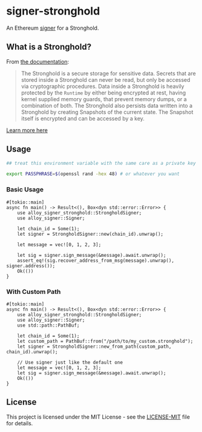 # signer-stronghold

An Ethereum [signer](https://docs.rs/alloy-signer/latest/alloy_signer/trait.Signer.html) for a Stronghold.

## What is a Stronghold?

From [the documentation](https://github.com/iotaledger/stronghold.rs/blob/iota-stronghold-v2.1.0/client/src/types/stronghold.rs#L77-L82):

> The Stronghold is a secure storage for sensitive data. Secrets that are stored inside
> a Stronghold can never be read, but only be accessed via cryptographic procedures. Data inside
> a Stronghold is heavily protected by the `Runtime` by either being encrypted at rest, having
> kernel supplied memory guards, that prevent memory dumps, or a combination of both. The Stronghold
> also persists data written into a Stronghold by creating Snapshots of the current state. The
> Snapshot itself is encrypted and can be accessed by a key.

[Learn more here](https://github.com/iotaledger/stronghold.rs/tree/iota-stronghold-v2.1.0)


## Usage

```bash
## treat this environment variable with the same care as a private key

export PASSPHRASE=$(openssl rand -hex 48) # or whatever you want
```

### Basic Usage

```rust,no_run
#[tokio::main]
async fn main() -> Result<(), Box<dyn std::error::Error>> {
    use alloy_signer_stronghold::StrongholdSigner;
    use alloy_signer::Signer;
    
    let chain_id = Some(1);
    let signer = StrongholdSigner::new(chain_id).unwrap();
    
    let message = vec![0, 1, 2, 3];
    
    let sig = signer.sign_message(&message).await.unwrap();
    assert_eq!(sig.recover_address_from_msg(message).unwrap(), signer.address());
    Ok(())
}
```

### With Custom Path

```rust,no_run
#[tokio::main]
async fn main() -> Result<(), Box<dyn std::error::Error>> {
    use alloy_signer_stronghold::StrongholdSigner;
    use alloy_signer::Signer;
    use std::path::PathBuf;
    
    let chain_id = Some(1);
    let custom_path = PathBuf::from("/path/to/my_custom.stronghold");
    let signer = StrongholdSigner::new_from_path(custom_path, chain_id).unwrap();
    
    // Use signer just like the default one
    let message = vec![0, 1, 2, 3];
    let sig = signer.sign_message(&message).await.unwrap();
    Ok(())
}
```

## License

This project is licensed under the MIT License - see the [LICENSE-MIT](LICENSE-MIT) file for details.
